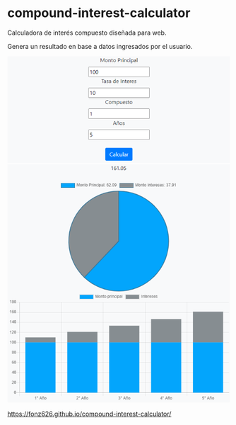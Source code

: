# compound-interest-calculator
Calculadora de interés compuesto diseñada para web.

Genera un resultado en base a datos ingresados por el usuario.

<p align="center">
<img src='images/form-1.png'>
<img src='images/form-2.png'>
</p>

https://fonz626.github.io/compound-interest-calculator/
